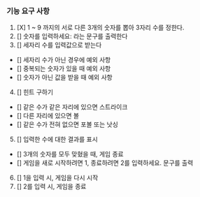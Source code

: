 ### 기능 요구 사항
1. [X] 1 ~ 9 까지의 서로 다른 3개의 숫자를 뽑아 3자리 수를 정한다.
2. [] 숫자를 입력하세요: 라는 문구를 출력한다
3. [] 세자리 수를 입력값으로 받는다
  - [] 세자리 수가 아닌 경우에 예외 사항
  - [] 중복되는 숫자가 있을 때 예외 사항
  - [] 숫자가 아닌 값을 받을 때 예외 사항
4. [] 힌트 구하기
  - [] 같은 수가 같은 자리에 있으면 스트라이크
  - [] 다른 자리에 있으면 볼
  - [] 같은 수가 전혀 없으면 포볼 또는 낫싱 
5. [] 입력한 수에 대한 결과를 표시
  - [] 3개의 숫자를 모두 맞혔을 때, 게임 종료
  - [] 게임을 새로 시작하려면 1, 종료하려면 2를 입력하세요. 문구를 출력

6. [] 1을 입력 시, 게임을 다시 시작
7. [] 2를 입력 시, 게임을 종료